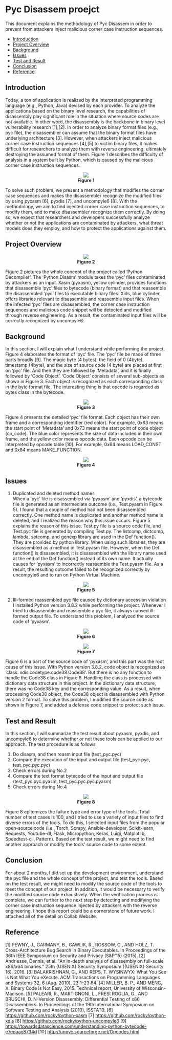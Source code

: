 Pyc Disassem proejct
===============
This document explains the methodology of Pyc Disassem in order to prevent from attackers inject malicious corner case instruction sequences.

<!-- npm i -g markdown-toc; markdown-toc -i ota_app_system_document.md -->
<!-- toc -->

- [Introduction](#introduction)    
- [Project Overview](#project-overview)
- [Background](#background)
- [Issues](#issues)
- [Test and Result](#test-and-result)
- [Conclusion](#conclusion)
- [Reference](#reference)

<!-- tocstop -->

## Introduction

Today, a ton of application is realized by the interpreted programming language (e.g., Python, Java) devised by each provider. To analyze the applications based on the binary level research, the capabilities of disassembly play significant role in the situation where source codes are not available. In other word, the disassembly is the backbone in binary level vulnerability research [1],[2]. In order to analyze binary format files (e.g., pyc file), the disassembler can assume that the binary format files have underlying architecture [3]. However, when attackers inject malicious corner case instruction sequences [4],[5] to victim binary files, it makes difficult for researchers to analyze them with reverse engineering, ultimately destroying the assumed format of them. Figure 1 describes the difficulty of analysis in a system built by Python, which is caused by the malicious corner case instruction sequences.

<p align="center">
<img src="./img/Figure%201.png"><br>
<strong>Figure 1</strong>
<p>

To solve such problem, we present a methodology that modifies the corner case sequences and makes the disassembler recognize the modified files by using pyxasm [6], pyxdis [7], and uncompyle6 [8]. With the methodology, we aim to find injected corner case instruction sequences, to modify them, and to make disassembler recognize them correctly. By doing so, we expect that researchers and developers successfully analyze whether or not the applications are contaminated by attackers, what threat models does they employ, and how to protect the applications against them.

## Project Overview

<p align="center">
<img src="./img/Figure%202.png"><br>
<strong>Figure 2</strong>
<p>

Figure 2 pictures the whole concept of the project called ‘Python Decomplier’. The ‘Python Disasm’ module takes the ‘pyc’ files contaminated by attackers as an input. Xasm (pyxasm), yellow cylinder, provides functions that disassemble ‘pyc’ files to bytecode (binary format) and that reassemble the disassembled ‘pyc’ files to executable binary files. Xids, blue cylinder, offers libraries relevant to disassemble and reassemble input files. When the infected ‘pyc’ files are disassembled, the corner case instruction sequences and malicious code snippet will be detected and modified through reverse engineering. As a result, the contaminated input files will be correctly recognized by uncompyle6.

## Background

In this section, I will explain what I understand while performing the project. Figure 4 elaborates the format of ‘pyc’ file. The ‘pyc’ file be made of three parts broadly [9]. The magic byte (4 bytes), the field of 0 (4byte), timestamp (4byte), and the size of source code (4 byte) are placed at first on ‘pyc’ file. And then they are followed by ‘Metadata’, and it is finally followed by ‘Code Object’. ‘Code Object’ consists of several sub-objects as shown in Figure 3. Each object is recognized as each corresponding class in the byte format file. The interesting thing is that opcode is regarded as bytes class in the bytecode. 

<p align="center">
<img src="./img/Figure%203.png"><br>
<strong>Figure 3</strong>
<p>
    
Figure 4 presents the detailed ‘pyc’ file format. Each object has their own frame and a corresponding identifier (red color). For example, 0x63 means the start point of ‘Metadata’ and 0x73 means the start point of code object (co_code). The blue color represents the size of data included in their own frame, and the yellow color means opcode data. Each opcode can be interpreted by opcode table [10]. For example, 0x64 means LOAD_CONST and 0x84 means MAKE_FUNCTION.

<p align="center">
<img src="./img/Figure%204.png"><br>
<strong>Figure 4</strong>
<p>

## Issues

1) Duplicated and deleted method names<br>
When a ‘pyc’ file is disassembled via ‘pyxasm’ and ‘pyxdis’, a bytecode file is generated as an intermediate outcome (i.e., Test.pyasm in Figure 5). I found that a couple of method had not been disassembled correctly. One method name is duplicated and another method name is deleted, and I realized the reason why this issue occurs. Figure 5 explains the reason of this issue. Test.py file is a source code file, and Test.pyc file is generated by compiling Test.py. The listcomp, dictcomp, lambda, setcomp, and genexp library are used in the Def function(). They are provided by python library. When using such libraries, they are disassembled as a method in Test.pyasm file. However, when the Def function() is disassembled, it is disassembled with the library name used at the end of the Def function() instead of its own name. It actually causes for ‘pyxasm’ to incorrectly reassemble the Test.pyasm file. As a result, the resulting outcome failed to be recognized correctly by uncompyle6 and to run on Python Virtual Machine.

<p align="center">
<img src="./img/Figure%205.png"><br>
<strong>Figure 5</strong>
<p>
    
2) Ill-formed reassembled pyc file caused by dictionary accession violation<br>
I installed Python version 3.8.2 while performing the project. Whenever I tried to disassemble and reassemble a pyc file, it always caused ill-formed output file. To understand this problem, I analyzed the source code of ‘pyxasm’. 

<p align="center">
<img src="./img/Figure%206.png"><br>
<strong>Figure 6</strong>
<p>
    
<p align="center">
<img src="./img/Figure%207.png"><br>
<strong>Figure 7</strong>
<p>

Figure 6 is a part of the source code of ‘pyxasm’, and this part was the root cause of this issue. With Python version 3.8.2, code object is recognized as ‘class: xdis.codetype.code38.Code38’. But there is no any function to handle the Code38 class in Figure 6. Handling the class is processed with dictionary data structure in this project. In the dictionary data structure, there was no Code38 key and the corresponding value. As a result, when processing Code38 object, the Code38 object is disassembled with Python version 2 format. To solve this problem, I modified the source code as shown in Figure 7, and added a defense code snippet to protect such issue.

## Test and Result
In this section, I will summarize the test result about pyxasm, pyxdis, and uncompyle6 to determine whether or not these tools can be applied to our approach. The test procedure is as follows

1. Do disasm, and then reasm input file (test_pyc.pyc)<br>
2. Compare the execution of the input and output file (test_pyc.pyc, test_pyc.pyc.pyc)<br>
3. Check errors during No.2<br>
4. Compare the text format bytecode of the input and output file (test_pyc.pyc.pyasm, test_pyc.pyc.pyc.pyasm)<br>
5. Check errors during No.4<br>

<p align="center">
<img src="./img/Figure%208.png"><br>
<strong>Figure 8</strong>
<p>
    
Figure 8 epitomizes the failure type and error type of the tools. Total number of test cases is 100, and I tried to use a variety of input files to find diverse errors of the tools. To do this, I selected input files from the popular open-source code (i.e., Torch, Scrapy, Ansible-developer, Scikit-learn, Requests, Youtube-dl, Flask, Micropython, Keras, Luigi, Matplotlib, Speedtest-cli, Pattern). Based on the test result, we might need to find another approach or modify the tools’ source code to some extent.

## Conclusion
For about 2 months, I did set up the development environment, understand the pyc file and the whole concept of the project, and test the tools. Based on the test result, we might need to modify the source code of the tools to meet the concept of our project. In addition, it would be necessary to verify the modified source code exhaustively. When the verification process is complete, we can further to the next step by detecting and modifying the corner case instruction sequence injected by attackers with the reverse engineering. I hope this report could be a cornerstone of future work. I attached all of the detail on Collab Website.

## Reference
[1] PEWNY, J., GARMANY, B., GAWLIK, R., ROSSOW, C., AND HOLZ, T. Cross-Architecture Bug Search in Binary Executables. In Proceedings of the 36th IEEE Symposium on Security and Privacy (S&P’15) (2015).
[2] Andriesse, Dennis, et al. "An in-depth analysis of disassembly on full-scale x86/x64 binaries." 25th {USENIX} Security Symposium ({USENIX} Security 16). 2016.
[3] BALAKRISHNAN, G., AND REPS, T. WYSINWYX: What You See is Not What You eXecute. ACM Transactions on Programming Languages and Systems 32, 6 (Aug. 2010), 23:1–23:84.
[4] MILLER, B. P., AND MENG, X. Binary Code is Not Easy, 2015. Technical report, University of Wisconsin-Madison.
[5] PALEARI, R., MARTIGNONI, L., FRESI ROGLIA, G., AND BRUSCHI, D. N-Version Disassembly: Differential Testing of x86 Disassemblers. In Proceedings of the 19th International Symposium on Software Testing and Analysis (2010), ISSTA’10.
[6] https://github.com/rocky/python-xasm
[7] https://github.com/rocky/python-xdis
[8] https://github.com/rocky/python-uncompyle6
[9] https://towardsdatascience.com/understanding-python-bytecode-e7edaae8734d
[10] http://unpyc.sourceforge.net/Opcodes.html

